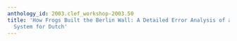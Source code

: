 ```yaml
---
anthology_id: 2003.clef_workshop-2003.50
title: 'How Frogs Built the Berlin Wall: A Detailed Error Analysis of a Question Answering
  System for Dutch'
---
```

